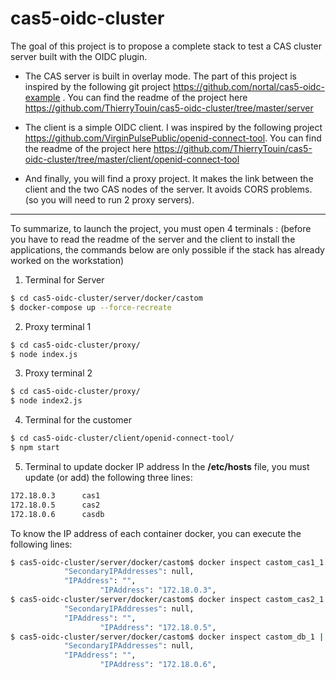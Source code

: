 # cas5-oidc-cluster

The goal of this project is to propose a complete stack to test a CAS cluster server built with the OIDC plugin.

* The CAS server is built in overlay mode. The part of this project is inspired by the following git project https://github.com/nortal/cas5-oidc-example . You can find the readme of the project here https://github.com/ThierryTouin/cas5-oidc-cluster/tree/master/server

* The client is a simple OIDC client. I was inspired by the following project https://github.com/VirginPulsePublic/openid-connect-tool. You can find the readme of the project here https://github.com/ThierryTouin/cas5-oidc-cluster/tree/master/client/openid-connect-tool

* And finally, you will find a proxy project. It makes the link between the client and the two CAS nodes of the server. It avoids CORS problems. (so you will need to run 2 proxy servers).

***
To summarize, to launch the project, you must open 4 terminals :
(before you have to read the readme of the server and the client to install the applications, the commands below are only possible if the stack has already worked on the workstation)

1. Terminal for Server
```bash
$ cd cas5-oidc-cluster/server/docker/castom
$ docker-compose up --force-recreate
```
2. Proxy terminal 1
```bash
$ cd cas5-oidc-cluster/proxy/
$ node index.js
```
3. Proxy terminal 2
```bash
$ cd cas5-oidc-cluster/proxy/
$ node index2.js
```
4. Terminal for the customer
```bash
$ cd cas5-oidc-cluster/client/openid-connect-tool/
$ npm start
```
5. Terminal to update docker IP address
In the **/etc/hosts** file, you must update (or add) the following three lines:
```bash
172.18.0.3      cas1
172.18.0.5      cas2
172.18.0.6      casdb
```
To know the IP address of each container docker, you can execute the following lines:
```bash
$ cas5-oidc-cluster/server/docker/castom$ docker inspect castom_cas1_1 | grep IPAddress
            "SecondaryIPAddresses": null,
            "IPAddress": "",
                    "IPAddress": "172.18.0.3",
$ cas5-oidc-cluster/server/docker/castom$ docker inspect castom_cas2_1 | grep IPAddress
            "SecondaryIPAddresses": null,
            "IPAddress": "",
                    "IPAddress": "172.18.0.5",
$ cas5-oidc-cluster/server/docker/castom$ docker inspect castom_db_1 | grep IPAddress
            "SecondaryIPAddresses": null,
            "IPAddress": "",
                    "IPAddress": "172.18.0.6",
```
